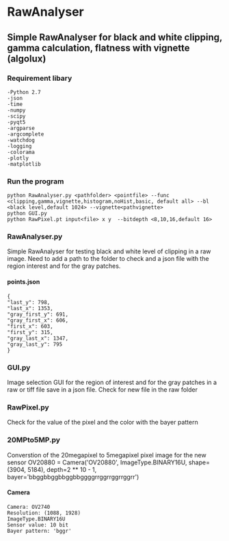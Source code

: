 # RawAnalyser
## Simple RawAnalyser for black and white clipping, gamma calculation, flatness with vignette (algolux)
### Requirement libary
    -Python 2.7
    -json
    -time
    -numpy
    -scipy
    -pyqt5
    -argparse
    -argcomplete
    -watchdog
    -logging
    -colorama
    -plotly
    -matplotlib
	
### Run the program 
	python RawAnalyser.py <pathfolder> <pointfile> --func <clipping,gamma,vignette,histogram,noHist,basic, default all> --bl <black level,default 1024> --vignette<pathvignette>
	python GUI.py
	python RawPixel.pt input<file> x y  --bitdepth <8,10,16,default 16>
	

### RawAnalyser.py
Simple RawAnalyser for testing black and white level of clipping in a raw image. Need to add a path to the folder to check 
and a json file with the region interest and for the gray patches.
#### points.json
	{
	"last_y": 798,
	"last_x": 1353,
	"gray_first_y": 691,
	"gray_first_x": 606,
	"first_x": 603,
	"first_y": 315,
	"gray_last_x": 1347,
	"gray_last_y": 795
	}
### GUI.py
Image selection GUI for the region of interest and for the gray patches in a raw or tiff file save in a json file.
Check for new file in the raw folder
### RawPixel.py
Check for the value of the pixel and the color with the bayer pattern
### 20MPto5MP.py
Converstion of the 20megapixel to 5megapixel pixel image for the new sensor
OV20880 = Camera('OV20880', ImageType.BINARY16U, shape=(3904, 5184), depth=2 ** 10 - 1, bayer='bbggbbggbbggbbggggrrggrrggrrggrr')
#### Camera
	Camera: OV2740
	Resolution: (1088, 1928)
	ImageType.BINARY16U
	Sensor value: 10 bit
	Bayer pattern: 'bggr'
